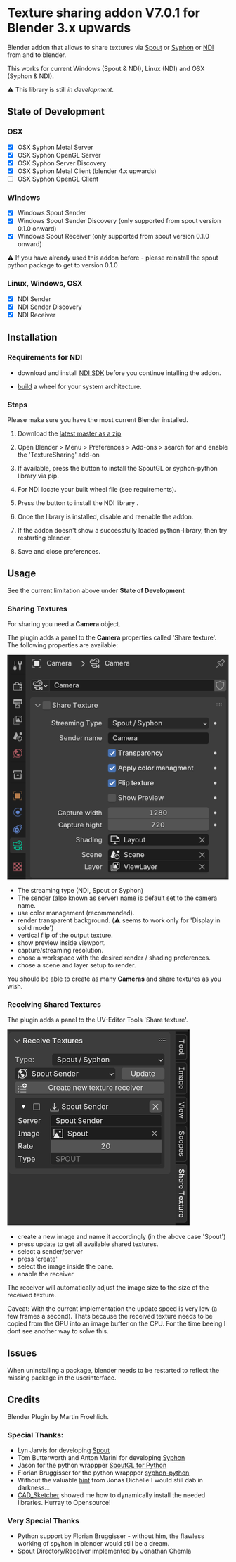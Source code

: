 # Texture sharing addon V7.0.1 for Blender 3.x upwards

Blender addon that allows to share textures via [Spout](http://spout.zeal.co/) or [Syphon](https://syphon.github.io/) or [NDI](https://ndi.video) from and to blender.

This works for current Windows (Spout & NDI), Linux (NDI) and OSX (Syphon & NDI).

⚠️ This library is still *in development*.

## State of Development

### OSX
- [x] OSX Syphon Metal Server
- [x] OSX Syphon OpenGL Server
- [x] OSX Syphon Server Discovery
- [x] OSX Syphon Metal Client (blender 4.x upwards) 
- [ ] OSX Syphon OpenGL Client

### Windows

- [x] Windows Spout Sender
- [x] Windows Spout Sender Discovery (only supported from spout version 0.1.0 onward)
- [x] Windows Spout Receiver (only supported from spout version 0.1.0 onward)

⚠️ If you have already used this addon before - please reinstall the spout python package to get to version 0.1.0

### Linux, Windows, OSX

- [x] NDI Sender
- [x] NDI Sender Discovery
- [x] NDI Receiver

## Installation

### Requirements for NDI

* download and install [NDI SDK](https://ndi.video/download-ndi-sdk/) before you continue intalling the addon.

* [build](https://github.com/buresu/ndi-python#build) a wheel for your system architecture.

### Steps

Please make sure you have the most current Blender installed.

1. Download the [latest master as a zip](https://github.com/maybites/TextureSharing/archive/refs/heads/master.zip)

2. Open Blender > Menu >  Preferences > Add-ons > search for and enable the 'TextureSharing' add-on  

3. If available, press the button to install the SpoutGL or syphon-python library via pip.

4. For NDI locate your built wheel file (see requirements).

5. Press the button to install the NDI library .

6. Once the library is installed, disable and reenable the addon.

7. If the addon doesn't show a successfully loaded python-library, then try restarting blender.

8. Save and close preferences.

## Usage

See the current limitation above under **State of Development**

### Sharing Textures

For sharing you need a **Camera** object.

The plugin adds a panel to the **Camera** properties called 'Share texture'. The following properties are available:

![Panel](./documentation/panel.png)

* The streaming type (NDI, Spout or Syphon)
* The sender (also known as server) name is default set to the camera name.
* use color management (recommended).
* render transparent background. (⚠️ seems to work only for 'Display in solid mode')
* vertical flip of the output texture.
* show preview inside viewport.
* capture/streaming resolution.
* chose a workspace with the desired render / shading preferences.
* chose a scene and layer setup to render.

You should be able to create as many **Cameras** and share textures as you wish.

### Receiving Shared Textures

The plugin adds a panel to the UV-Editor Tools 'Share texture'.

![Panel](./documentation/receivePanel.png)

* create a new image and name it accordingly (in the above case 'Spout')
* press update to get all available shared textures.
* select a sender/server
* press 'create'
* select the image inside the pane.
* enable the receiver

The receiver will automatically adjust the image size to the size of the received texture. 

Caveat: With the current implementation the update speed is very low (a few frames a second). 
Thats because the received texture needs to be copied from the GPU into an image buffer on the CPU.
For the time beeing I dont see another way to solve this.

## Issues

When uninstalling a package, blender needs to be restarted to reflect the missing package in the userinterface.

## Credits

Blender Plugin by Martin Froehlich.

### Special Thanks:

* Lyn Jarvis for developing [Spout](http://spout.zeal.co/)
* Tom Butterworth and Anton Marini for developing [Syphon](https://syphon.github.io/)
* Jason for the python wrappper [SpoutGL for Python](https://github.com/jlai/Python-SpoutGL) 
* Florian Bruggisser for the python wrappper [syphon-python](https://github.com/cansik/syphon-python)
* Without the valuable [hint](https://docs.blender.org/api/master/gpu.html#rendering-the-3d-view-into-a-texture) from Jonas Dichelle I would still dab in darkness...
* [CAD_Sketcher](https://github.com/hlorus/CAD_Sketcher) showed me how to dynamically install the needed libraries. Hurray to Opensource!

### Very Special Thanks

* Python support by Florian Bruggisser - without him, the flawless working of spyhon in blender would still be a dream.
* Spout Directory/Receiver implemented by Jonathan Chemla 
